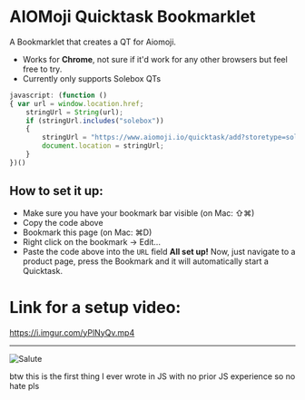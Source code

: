 # AIOMoji Quicktask Bookmarklet
A Bookmarklet that creates a QT for Aiomoji.

- Works for **Chrome**, not sure if it'd work for any other browsers but feel free to try.
- Currently only supports Solebox QTs

```javascript
javascript: (function () 
{ var url = window.location.href;
    stringUrl = String(url);
    if (stringUrl.includes("solebox"))
    {
        stringUrl = "https://www.aiomoji.io/quicktask/add?storetype=solebox&url=" + stringUrl;
        document.location = stringUrl;
    }
})()
```

## How to set it up:
- Make sure you have your bookmark bar visible (on Mac: ⇧⌘)
- Copy the code above
- Bookmark this page (on Mac: ⌘D)
- Right click on the bookmark → Edit...
- Paste the code above into the `URL` field
**All set up!**
Now, just navigate to a product page, press the Bookmark and it will automatically start a Quicktask.

# Link for a setup video:
https://i.imgur.com/yPlNyQv.mp4

-------------------------------

![Salute](https://www.emojirequest.com/images/SalutingEmoji.jpg)

btw this is the first thing I ever wrote in JS with no prior JS experience so no hate pls

